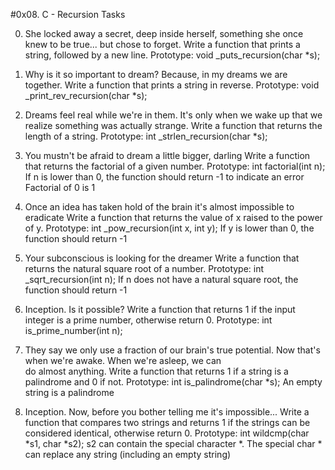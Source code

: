 
#0x08. C - Recursion Tasks

0. She locked away a secret, deep inside herself, something she once knew to be true... but chose to forget.
   Write a function that prints a string, followed by a new line.
   Prototype: void _puts_recursion(char *s);

1. Why is it so important to dream? Because, in my dreams we are together.
   Write a function that prints a string in reverse.
   Prototype: void _print_rev_recursion(char *s);

2.  Dreams feel real while we're in them. It's only when we wake up that we realize something was actually strange.
    Write a function that returns the length of a string.
    Prototype: int _strlen_recursion(char *s);

3.  You mustn't be afraid to dream a little bigger, darling
    Write a function that returns the factorial of a given number.
    Prototype: int factorial(int n);
    If n is lower than 0, the function should return -1 to indicate an error
    Factorial of 0 is 1

4. Once an idea has taken hold of the brain it's almost impossible to eradicate
   Write a function that returns the value of x raised to the power of y.
   Prototype: int _pow_recursion(int x, int y);
   If y is lower than 0, the function should return -1

5. Your subconscious is looking for the dreamer
   Write a function that returns the natural square root of a number.
   Prototype: int _sqrt_recursion(int n);
   If n does not have a natural square root, the function should return -1

6. Inception. Is it possible?
   Write a function that returns 1 if the input integer is a prime number, otherwise return 0.
   Prototype: int is_prime_number(int n);

7. They say we only use a fraction of our brain's true potential. Now that's when we're awake. When we're asleep, we can      
   do almost anything.
   Write a function that returns 1 if a string is a palindrome and 0 if not.
   Prototype: int is_palindrome(char *s);
   An empty string is a palindrome
 
8. Inception. Now, before you bother telling me it's impossible...
   Write a function that compares two strings and returns 1 if the strings can be considered identical, otherwise return 0.
   Prototype: int wildcmp(char *s1, char *s2);
   s2 can contain the special character *.
   The special char * can replace any string (including an empty string)



